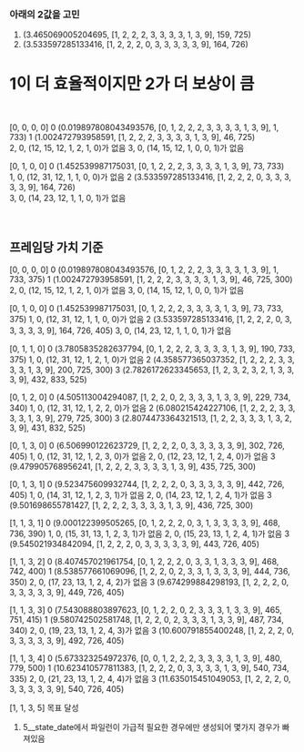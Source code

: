 ### 아래의 2값을 고민
1. (3.465069005204695, [1, 2, 2, 2, 3, 3, 3, 3, 1, 3, 9], 159, 725)
2. (3.533597285133416, [1, 2, 2, 2, 0, 3, 3, 3, 3, 3, 9], 164, 726)
# 1이 더 효율적이지만 2가 더 보상이 큼

<br>

 [0, 0, 0, 0]
0 (0.019897808043493576, [0, 1, 2, 2, 2, 3, 3, 3, 3, 1, 3, 9], 1, 733)
1 (1.002472793958591, [1, 2, 2, 2, 3, 3, 3, 3, 1, 3, 9], 46, 725)     
2, 0, (12, 15, 12, 1, 2, 1, 0)가 없음
3, 0, (14, 15, 12, 1, 0, 0, 1)가 없음

 [0, 1, 0, 0]
0 (1.452539987175031, [0, 1, 2, 2, 2, 3, 3, 3, 3, 1, 3, 9], 73, 733)  
1, 0, (12, 31, 12, 1, 1, 0, 0)가 없음
2 (3.533597285133416, [1, 2, 2, 2, 0, 3, 3, 3, 3, 3, 9], 164, 726)    
3, 0, (14, 23, 12, 1, 1, 0, 1)가 없음

<br>

## 프레임당 가치 기준
 [0, 0, 0, 0]
0 (0.019897808043493576, [0, 1, 2, 2, 2, 3, 3, 3, 3, 1, 3, 9], 1, 733, 375)
1 (1.002472793958591, [1, 2, 2, 2, 3, 3, 3, 3, 1, 3, 9], 46, 725, 300)
2, 0, (12, 15, 12, 1, 2, 1, 0)가 없음
3, 0, (14, 15, 12, 1, 0, 0, 1)가 없음

 [0, 1, 0, 0]
0 (1.452539987175031, [0, 1, 2, 2, 2, 3, 3, 3, 3, 1, 3, 9], 73, 733, 375)
1, 0, (12, 31, 12, 1, 1, 0, 0)가 없음
2 (3.533597285133416, [1, 2, 2, 2, 0, 3, 3, 3, 3, 3, 9], 164, 726, 405)
3, 0, (14, 23, 12, 1, 1, 0, 1)가 없음

 [0, 1, 1, 0]
0 (3.7805835282637794, [0, 1, 2, 2, 2, 3, 3, 3, 3, 1, 3, 9], 190, 733, 375)
1, 0, (12, 31, 12, 1, 2, 1, 0)가 없음
2 (4.358577365037352, [1, 2, 2, 2, 3, 3, 3, 3, 1, 3, 9], 200, 725, 300)
3 (2.7826172623345653, [1, 2, 3, 2, 3, 2, 1, 3, 3, 3, 9], 432, 833, 525)

 [0, 1, 2, 0]
0 (4.505113004294087, [1, 2, 2, 0, 2, 3, 3, 3, 1, 3, 3, 9], 229, 734, 340)
1, 0, (12, 31, 12, 1, 2, 2, 0)가 없음
2 (6.080215424227106, [1, 2, 2, 2, 3, 3, 3, 3, 1, 3, 9], 279, 725, 300)
3 (2.8074473364321513, [1, 2, 2, 3, 3, 3, 1, 3, 2, 3, 9], 431, 832, 525)

 [0, 1, 3, 0]
0 (6.506990122623729, [1, 2, 2, 2, 0, 3, 3, 3, 3, 3, 9], 302, 726, 405)
1, 0, (12, 31, 12, 1, 2, 3, 0)가 없음
2, 0, (12, 23, 12, 1, 2, 4, 0)가 없음
3 (9.479905768956241, [1, 2, 2, 2, 3, 3, 3, 3, 1, 3, 9], 435, 725, 300)

 [0, 1, 3, 1]
0 (9.523475609932744, [1, 2, 2, 2, 0, 3, 3, 3, 3, 3, 9], 442, 726, 405)
1, 0, (14, 31, 12, 1, 2, 3, 1)가 없음
2, 0, (14, 23, 12, 1, 2, 4, 1)가 없음
3 (9.501698655781427, [1, 2, 2, 2, 3, 3, 3, 3, 1, 3, 9], 436, 725, 300)

 [1, 1, 3, 1]
0 (9.000122399505265, [0, 1, 2, 2, 2, 0, 3, 1, 3, 3, 3, 3, 9], 468, 736, 390)
1, 0, (15, 31, 13, 1, 2, 3, 1)가 없음
2, 0, (15, 23, 13, 1, 2, 4, 1)가 없음
3 (9.545021934842094, [1, 2, 2, 2, 0, 3, 3, 3, 3, 3, 9], 443, 726, 405)

 [1, 1, 3, 2]
0 (8.407457021961754, [0, 1, 2, 2, 2, 0, 3, 3, 1, 3, 3, 3, 9], 468, 742, 400)
1 (8.538577661069096, [1, 2, 2, 0, 2, 3, 3, 1, 3, 3, 3, 9], 444, 736, 350)
2, 0, (17, 23, 13, 1, 2, 4, 2)가 없음
3 (9.674299884298193, [1, 2, 2, 2, 0, 3, 3, 3, 3, 3, 9], 449, 726, 405)

 [1, 1, 3, 3]
0 (7.543088803897623, [0, 1, 2, 2, 0, 2, 3, 3, 3, 1, 3, 3, 9], 465, 751, 415)
1 (9.580742502581748, [1, 2, 2, 0, 2, 3, 3, 3, 1, 3, 3, 9], 487, 734, 340)
2, 0, (19, 23, 13, 1, 2, 4, 3)가 없음
3 (10.600791855400248, [1, 2, 2, 2, 0, 3, 3, 3, 3, 3, 9], 492, 726, 405)

 [1, 1, 3, 4]
0 (5.673323254972376, [0, 0, 1, 2, 2, 2, 3, 3, 3, 3, 1, 3, 9], 480, 779, 500)
1 (10.623410577811383, [1, 2, 2, 2, 0, 3, 3, 3, 3, 1, 3, 9], 540, 734, 335)
2, 0, (21, 23, 13, 1, 2, 4, 4)가 없음
3 (11.635015451049053, [1, 2, 2, 2, 0, 3, 3, 3, 3, 3, 9], 540, 726, 405)

 [1, 1, 3, 5]
목표 달성

1. 5__state_date에서 파일런이 가급적 필요한 경우에만 생성되어 몇가지 경우가 빠져있음